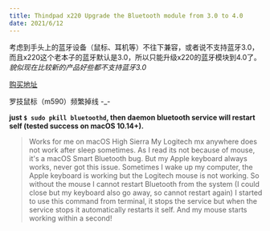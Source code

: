 ```yaml
---
title: Thindpad x220 Upgrade the Bluetooth module from 3.0 to 4.0
date: 2021/6/12
---
```

考虑到手头上的蓝牙设备（鼠标、耳机等）不往下兼容，或者说不支持蓝牙3.0，而且x220这个老本子的蓝牙默认是3.0，所以只能升级x220的蓝牙模块到4.0了。*貌似现在比较新的产品好些都不支持蓝牙3.0*

[购买地址](https://item.taobao.com/item.htm?spm=a1z09.2.0.0.3afc2e8dWwEBsT&id=585334985690&_u=cjnl1al0deb)

罗技鼠标（m590）频繁掉线 -_-

**just `$ sudo pkill bluetoothd`, then daemon bluetooth service will restart self (tested success on macOS 10.14+).**

> Works for me on macOS High Sierra My Logitech mx anywhere does not work after sleep sometimes. As I read its not because of mouse, it's a macOS Smart Bluetooth bug. But my Apple keyboard always works, never got this issue. Sometimes I wake up my computer, the Apple keyboard is working but the Logitech mouse is not working. So without the mouse I cannot restart Bluetooth from the system (I could close but my keyboard also go away, so cannot restart again) I started to use this command from terminal, it stops the service but when the service stops it automatically restarts it self. And my mouse starts working within a second!